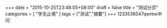 +++
date = "2015-10-25T23:48:05+08:00"
draft = false
title = "测试分页"
categories = [ "学无止境" ]
tags = ["测试","摘要"]
+++
1233536547qwrew<!--more-->中问
